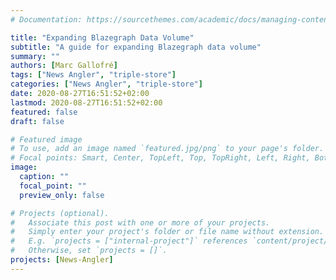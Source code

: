 ```yaml
---
# Documentation: https://sourcethemes.com/academic/docs/managing-content/

title: "Expanding Blazegraph Data Volume"
subtitle: "A guide for expanding Blazegraph data volume"
summary: ""
authors: [Marc Gallofré]
tags: ["News Angler", "triple-store"]
categories: ["News Angler", "triple-store"]
date: 2020-08-27T16:51:52+02:00
lastmod: 2020-08-27T16:51:52+02:00
featured: false
draft: false

# Featured image
# To use, add an image named `featured.jpg/png` to your page's folder.
# Focal points: Smart, Center, TopLeft, Top, TopRight, Left, Right, BottomLeft, Bottom, BottomRight.
image:
  caption: ""
  focal_point: ""
  preview_only: false

# Projects (optional).
#   Associate this post with one or more of your projects.
#   Simply enter your project's folder or file name without extension.
#   E.g. `projects = ["internal-project"]` references `content/project/deep-learning/index.md`.
#   Otherwise, set `projects = []`.
projects: [News-Angler]
---
```

